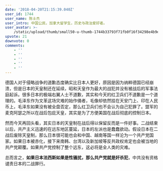 ```yaml
---
date: '2018-04-20T21:15:39.040Z'
user_id: 1744
user_name: 陈士杰
user_intro: 中国公民，加拿大留学生，历史与政治爱好者。
user_avatar: >-
    /static/upload/thumb/small50-u-thumb-1744b33793f71fb0f16f34298e4b9ea5b3029c60d1bc.png
upvote: 21
downvote: 0
comments:
    - ''
    - ''
    - ''
    - ''
    - ''
---
```


德国人对于侵略战争的道歉态度确实比日本人更好，原因是因为纳粹德国已经<span style="">崩溃，但是日本的天皇制还在延续，昭和天皇作为最大的战犯并没有被战后的军事法庭起诉。很多日本的极端右翼人士不道歉，其实和今天的红卫兵们不道歉是一个道理的。毛泽东作为文革这场灾难的始作俑者，毛像却依然挂在天安门上、印在人民币上，毛泽东如果没有被全盘否定，那么红卫兵们也不会认为自己犯罪了。盟军的麦克阿瑟之所以在战后包庇天皇，其实是为了方便美国在战后彻底的控制日本。</span>

然而今天再回头看，其实日本的天皇制在战后得以保留反而是一件好事。二战结束以后，共产主义迅速的在远东地区蔓延，日本的左派也是蠢蠢欲动。假设日本在二战后废除天皇制，那么日本很可能也会和中国、越南等国一样沦为一个共产党国家。如果日本被赤化，接下来南韩、台湾以及新加坡等反共政权肯定也会被当地的共产党颠覆。如果共产党控制了整个远东，这必将是全人类的灾难。

总而言之，**如果日本法西斯如果是性骚扰，那么共产党就是奸杀犯**，中共没有资格谴责日本的二战罪行。
